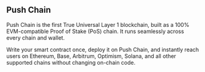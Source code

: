 ## Push Chain

Push Chain is the first True Universal Layer 1 blockchain, built as a 100% EVM-compatible Proof of Stake (PoS) chain. It runs seamlessly across every chain and wallet.

Write your smart contract once, deploy it on Push Chain, and instantly reach users on Ethereum, Base, Arbitrum, Optimism, Solana, and all other supported chains without changing on-chain code.
